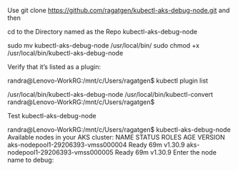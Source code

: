 Use  git clone https://github.com/ragatgen/kubectl-aks-debug-node.git and then

cd to the Directory named as the Repo kubectl-aks-debug-node



sudo mv kubectl-aks-debug-node /usr/local/bin/
sudo chmod +x /usr/local/bin/kubectl-aks-debug-node



Verify that it’s listed as a plugin:

randra@Lenovo-WorkRG:/mnt/c/Users/ragatgen$ kubectl plugin list


/usr/local/bin/kubectl-aks-debug-node
/usr/local/bin/kubectl-convert
randra@Lenovo-WorkRG:/mnt/c/Users/ragatgen$ 


Test
kubectl-aks-debug-node

randra@Lenovo-WorkRG:/mnt/c/Users/ragatgen$ kubectl-aks-debug-node 
Available nodes in your AKS cluster:
NAME                                STATUS   ROLES    AGE   VERSION
aks-nodepool1-29206393-vmss000004   Ready    <none>   69m   v1.30.9
aks-nodepool1-29206393-vmss000005   Ready    <none>   69m   v1.30.9
Enter the node name to debug: 
